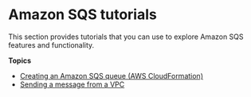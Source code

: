 # Amazon SQS tutorials<a name="sqs-other-tutorials"></a>

This section provides tutorials that you can use to explore Amazon SQS features and functionality\.

**Topics**
+ [Creating an Amazon SQS queue \(AWS CloudFormation\)](create-queue-cloudformation.md)
+ [Sending a message from a VPC](sqs-sending-messages-from-vpc.md)